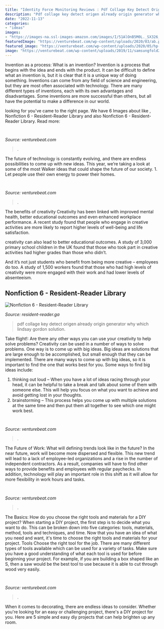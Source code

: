 ```yaml
---
title: "Identity Force Monitoring Reviews : Pdf Collage Key Detect Origen Already Origin Generator Why Which Lindsay Gordon Solution"
description: "Pdf collage key detect origen already origin generator why which lindsay gordon solution"
date: "2022-11-13"
categories:
- "ideas"
images:
- "https://images-na.ssl-images-amazon.com/images/I/51AlOnB5M0L._SX326_BO1,204,203,200_.jpg"
featuredImage: "https://venturebeat.com/wp-content/uploads/2020/03/ab.png"
featured_image: "https://venturebeat.com/wp-content/uploads/2020/05/hp-spring-5.jpg"
image: "https://venturebeat.com/wp-content/uploads/2019/11/samsungfold2.jpg"
---
```



Invention as a process: What is an invention?
Invention is a process that begins with the idea and ends with the product. It can be difficult to define what an invention is, but it is clear that it is a unique way of doing something. Inventions can come from any field of science and engineering, but they are most often associated with technology. There are many different types of inventions, each with its own advantages and disadvantages. Some inventions are more successful than others, but all have the potential to make a difference in our world.

	

		
looking for  you've came to the right page. We have 6 Images about  like , Nonfiction 6 - Resident-Reader Library and also Nonfiction 6 - Resident-Reader Library. Read more:
		
    
## 

<img loading=lazy src="https://venturebeat.com/wp-content/uploads/2020/03/ab.png" onerror="this.onerror=null;this.src='https://tse2.mm.bing.net/th?id=OIP.AKx8wjrYWUxVeIVAsY_I9QHaE8&amp;pid=15.1';" alt="">

_Source: venturebeat.com_

>. 

	

The future of technology is constantly evolving, and there are endless possibilities to come up with new ideas. This year, we’re taking a look at some of the most Walker ideas that could shape the future of our society. 1. Let people use their own energy to power their homes.

    
## 

<img loading=lazy src="https://venturebeat.com/wp-content/uploads/2020/05/hp-spring-5.jpg" onerror="this.onerror=null;this.src='https://tse2.mm.bing.net/th?id=OIP.fXSXyjRlr5jTrM8LdxvxWQHaFj&amp;pid=15.1';" alt="">

_Source: venturebeat.com_

>. 

	

The benefits of creativity
Creativity has been linked with improved mental health, better educational outcomes and even enhanced workplace performance.
A recent study found that people who engage in creative activities are more likely to report higher levels of well-being and life satisfaction.

 creativity can also lead to better educational outcomes. A study of 3,000 primary school children in the UK found that those who took part in creative activities had higher grades than those who didn’t.

And it’s not just students who benefit from being more creative – employees do too. A study of 1,500 workers found that those who had high levels of creativity were more engaged with their work and had lower levels of absenteeism.

    
## Nonfiction 6 - Resident-Reader Library

<img loading=lazy src="https://images-na.ssl-images-amazon.com/images/I/51AlOnB5M0L._SX326_BO1,204,203,200_.jpg" onerror="this.onerror=null;this.src='https://tse1.mm.bing.net/th?id=OIP.xT67t1TWZG3M2exoQ845wAAAAA&amp;pid=15.1';" alt="Nonfiction 6 - Resident-Reader Library">

_Source: resident-reader.ga_

>pdf collage key detect origen already origin generator why which lindsay gordon solution. 

	

Take flight!: Are there any other ways you can use your creativity to help solve problems?
Creativity can be used in a number of ways to solve problems. One way is to come up with big ideas. Big ideas are solutions that are large enough to be accomplished, but small enough that they can be implemented. There are many ways to come up with big ideas, so it is important to find the one that works best for you. Some ways to find big ideas include: 
1) thinking out loud – When you have a lot of ideas racing through your head, it can be helpful to take a break and talk about some of them with someone else. This will help you focus on what you want to achieve and avoid getting lost in your thoughts. 
2) brainstorming – This process helps you come up with multiple solutions at the same time and then put them all together to see which one might work best.

    
## 

<img loading=lazy src="https://venturebeat.com/wp-content/uploads/2019/11/samsungfold2.jpg" onerror="this.onerror=null;this.src='https://tse2.mm.bing.net/th?id=OIP.tN-i_J-D_UqV39h9leL6SgHaDa&amp;pid=15.1';" alt="">

_Source: venturebeat.com_

>. 

	

The Future of Work: What will defining trends look like in the future?
In the near future, work will become more dispersed and flexible. This new trend will lead to a lack of employee-led organizations and a rise in the number of independent contractors. As a result, companies will have to find other ways to provide benefits and employees with regular paychecks. In addition, technology will play an important role in this shift as it will allow for more flexibility in work hours and tasks.

    
## 

<img loading=lazy src="https://venturebeat.com/wp-content/uploads/2020/07/unity-transform-2020-labeling-comlexity.jpg" onerror="this.onerror=null;this.src='https://tse1.mm.bing.net/th?id=OIP.Muk9wk0wxlX4FOFIj9yonAHaEn&amp;pid=15.1';" alt="">

_Source: venturebeat.com_

>. 

	

The Basics: How do you choose the right tools and materials for a DIY project?
When starting a DIY project, the first step is to decide what you want to do. This can be broken down into five categories: tools, materials, method, tools and techniques, and time. Now that you have an idea of what you need and want, it's time to choose the right tools and materials for your project.
Tools
Choose the right tool for the job. There are many different types of tools available which can be used for a variety of tasks. Make sure you have a good understanding of what each tool is used for before beginning your project. For example, if you are building a box shaped like an S, then a saw would be the best tool to use because it is able to cut through wood very easily.

    
## 

<img loading=lazy src="https://venturebeat.com/wp-content/uploads/2019/11/IMG_0627.jpeg" onerror="this.onerror=null;this.src='https://tse3.mm.bing.net/th?id=OIP.79piEcuSsqVz_UQn6SRnkwHaEV&amp;pid=15.1';" alt="">

_Source: venturebeat.com_

>. 

	

When it comes to decorating, there are endless ideas to consider. Whether you're looking for an easy or challenging project, there's a DIY project for you. Here are 5 simple and easy diy projects that can help brighten up any room.

